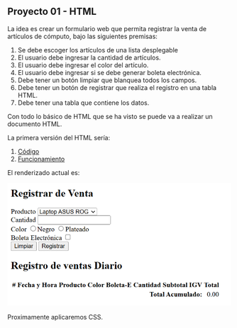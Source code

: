 ## Proyecto 01 - HTML

La idea es crear un formulario web que permita registrar la venta de artículos de cómputo, bajo las siguientes premisas:

1.  Se debe escoger los artículos de una lista desplegable
2.  El usuario debe ingresar la cantidad de artículos.
3.  El usuario debe ingresar el color del artículo.
4.  El usuario debe ingresar si se debe generar boleta electrónica.
5.  Debe tener un botón limpiar que blanquea todos los campos.
6.  Debe tener un botón de registrar que realiza el registro en una tabla HTML.
7.  Debe tener una tabla que contiene los datos.

Con todo lo básico de HTML que se ha visto se puede va a realizar un documento HTML.

La primera versión del HTML sería:
1. [Código](projects/v1/index.code.md)
2. [Funcionamiento](projects/v1/index.html)

El renderizado actual es:

![](images/2024-09-19-17-25-42.png)

Proximamente aplicaremos CSS.